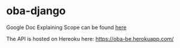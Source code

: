 # oba-django

Google Doc Explaining Scope can be found [here](https://docs.google.com/document/d/1RBHqN8R43A9qSfAMASSsOGxbsoxyCPl0ELxlbseBCe4/edit?usp=sharing)

The API is hosted on Hereoku here: https://oba-be.herokuapp.com/
